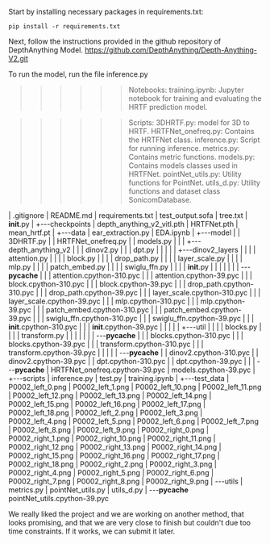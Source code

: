 
Start by installing necessary packages in requirements.txt:

    pip install -r requirements.txt

Next, follow the instructions provided in the github repository of DepthAnything Model.
https://github.com/DepthAnything/Depth-Anything-V2.git 

To run the model, run the file inference.py

>>>>>> Notebooks:
training.ipynb: Jupyter notebook for training and evaluating the HRTF prediction model.

>>>>>> Scripts:
3DHRTF.py: model for 3D to HRTF.
HRTFNet_onefreq.py: Contains the HRTFNet class.
inference.py: Script for running inference.
metrics.py: Contains metric functions.
models.py: Contains models classes used in HRTFNet.
pointNet_utils.py: Utility functions for PointNet.
utils_d.py: Utility functions and dataset class SonicomDatabase.

|   .gitignore
|   README.md
|   requirements.txt
|   test_output.sofa
|   tree.txt
|   __init__.py
|
+---checkpoints
|       depth_anything_v2_vitl.pth
|       HRTFNet.pth
|       mean_hrtf.pt
|
+---data
|       ear_extraction.py
|       EDA.ipynb
|
+---model
|   |   3DHRTF.py
|   |   HRTFNet_onefreq.py
|   |   models.py
|   |
|   +---depth_anything_v2
|   |   |   dinov2.py
|   |   |   dpt.py
|   |   |
|   |   +---dinov2_layers
|   |   |   |   attention.py
|   |   |   |   block.py
|   |   |   |   drop_path.py
|   |   |   |   layer_scale.py
|   |   |   |   mlp.py
|   |   |   |   patch_embed.py
|   |   |   |   swiglu_ffn.py
|   |   |   |   __init__.py
|   |   |   |
|   |   |   \---__pycache__
|   |   |           attention.cpython-310.pyc
|   |   |           attention.cpython-39.pyc
|   |   |           block.cpython-310.pyc
|   |   |           block.cpython-39.pyc
|   |   |           drop_path.cpython-310.pyc
|   |   |           drop_path.cpython-39.pyc
|   |   |           layer_scale.cpython-310.pyc
|   |   |           layer_scale.cpython-39.pyc
|   |   |           mlp.cpython-310.pyc
|   |   |           mlp.cpython-39.pyc
|   |   |           patch_embed.cpython-310.pyc
|   |   |           patch_embed.cpython-39.pyc
|   |   |           swiglu_ffn.cpython-310.pyc
|   |   |           swiglu_ffn.cpython-39.pyc
|   |   |           __init__.cpython-310.pyc
|   |   |           __init__.cpython-39.pyc
|   |   |
|   |   +---util
|   |   |   |   blocks.py
|   |   |   |   transform.py
|   |   |   |
|   |   |   \---__pycache__
|   |   |           blocks.cpython-310.pyc
|   |   |           blocks.cpython-39.pyc
|   |   |           transform.cpython-310.pyc
|   |   |           transform.cpython-39.pyc
|   |   |
|   |   \---__pycache__
|   |           dinov2.cpython-310.pyc
|   |           dinov2.cpython-39.pyc
|   |           dpt.cpython-310.pyc
|   |           dpt.cpython-39.pyc
|   |
|   \---__pycache__
|           HRTFNet_onefreq.cpython-39.pyc
|           models.cpython-39.pyc
|
+---scripts
|       inference.py
|       test.py
|       training.ipynb
|
+---test_data
|       P0002_left_0.png
|       P0002_left_1.png
|       P0002_left_10.png
|       P0002_left_11.png
|       P0002_left_12.png
|       P0002_left_13.png
|       P0002_left_14.png
|       P0002_left_15.png
|       P0002_left_16.png
|       P0002_left_17.png
|       P0002_left_18.png
|       P0002_left_2.png
|       P0002_left_3.png
|       P0002_left_4.png
|       P0002_left_5.png
|       P0002_left_6.png
|       P0002_left_7.png
|       P0002_left_8.png
|       P0002_left_9.png
|       P0002_right_0.png
|       P0002_right_1.png
|       P0002_right_10.png
|       P0002_right_11.png
|       P0002_right_12.png
|       P0002_right_13.png
|       P0002_right_14.png
|       P0002_right_15.png
|       P0002_right_16.png
|       P0002_right_17.png
|       P0002_right_18.png
|       P0002_right_2.png
|       P0002_right_3.png
|       P0002_right_4.png
|       P0002_right_5.png
|       P0002_right_6.png
|       P0002_right_7.png
|       P0002_right_8.png
|       P0002_right_9.png
|
\---utils
    |   metrics.py
    |   pointNet_utils.py
    |   utils_d.py
    |
    \---__pycache__
            pointNet_utils.cpython-39.pyc


We really liked the project and we are working on another method, that looks promising, and that we are very close to finish but couldn't due too time constraints. If it works, we can submit it later.
